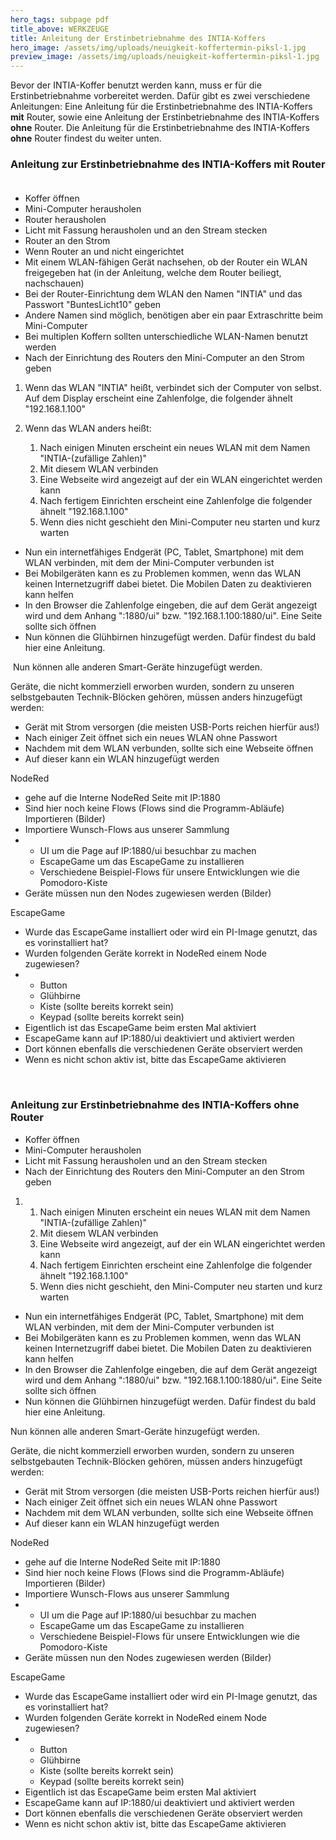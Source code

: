 ```yaml
---
hero_tags: subpage pdf
title_above: WERKZEUGE
title: Anleitung der Erstinbetriebnahme des INTIA-Koffers
hero_image: /assets/img/uploads/neuigkeit-koffertermin-piksl-1.jpg
preview_image: /assets/img/uploads/neuigkeit-koffertermin-piksl-1.jpg
---
```

<!--StartFragment-->

Bevor der INTIA-Koffer benutzt werden kann, muss er für die Erstinbetriebnahme vorbereitet werden. Dafür gibt es zwei verschiedene Anleitungen: Eine Anleitung für die Erstinbetriebnahme des INTIA-Koffers **mit** Router, sowie eine Anleitung der Erstinbetriebnahme des INTIA-Koffers **ohne** Router. Die Anleitung für die Erstinbetriebnahme des INTIA-Koffers **ohne** Router findest du weiter unten.

### Anleitung zur Erstinbetriebnahme des INTIA-Koffers **mit** Router  

* Koffer öffnen 
* Mini-Computer herausholen 
* Router herausholen 
* Licht mit Fassung herausholen und an den Stream stecken 
* Router an den Strom 
* Wenn Router an und nicht eingerichtet 
* Mit einem WLAN-fähigen Gerät nachsehen, ob der Router ein WLAN freigegeben hat (in der Anleitung, welche dem Router beiliegt, nachschauen) 
* Bei der Router-Einrichtung dem WLAN den Namen "INTIA" und das Passwort "BuntesLicht10" geben 
* Andere Namen sind möglich, benötigen aber ein paar Extraschritte beim Mini-Computer 
* Bei multiplen Koffern sollten unterschiedliche WLAN-Namen benutzt werden  
* Nach der Einrichtung des Routers den Mini-Computer an den Strom geben 

1. Wenn das WLAN "INTIA" heißt, verbindet sich der Computer von selbst. Auf dem Display erscheint eine Zahlenfolge, die folgender ähnelt "192.168.1.100" 
2. Wenn das WLAN anders heißt: 

   1. Nach einigen Minuten erscheint ein neues WLAN mit dem Namen "INTIA-(zufällige Zahlen)" 
   2. Mit diesem WLAN verbinden 
   3. Eine Webseite wird angezeigt auf der ein WLAN eingerichtet werden kann 
   4. Nach fertigem Einrichten erscheint eine Zahlenfolge die folgender ähnelt "192.168.1.100" 
   5. Wenn dies nicht geschieht den Mini-Computer neu starten und kurz warten 

* Nun ein internetfähiges Endgerät (PC, Tablet, Smartphone) mit dem WLAN verbinden, mit dem der Mini-Computer verbunden ist 
* Bei Mobilgeräten kann es zu Problemen kommen, wenn das WLAN keinen Internetzugriff dabei bietet. Die Mobilen Daten zu deaktivieren kann helfen 
* In den Browser die Zahlenfolge eingeben, die auf dem Gerät angezeigt wird und dem Anhang ":1880/ui" bzw. "192.168.1.100:1880/ui". Eine Seite sollte sich öffnen 
* Nun können die Glühbirnen hinzugefügt werden. Dafür findest du bald hier eine Anleitung. 

 Nun können alle anderen Smart-Geräte hinzugefügt werden. 

Geräte, die nicht kommerziell erworben wurden, sondern zu unseren selbstgebauten Technik-Blöcken gehören, müssen anders hinzugefügt werden: 

* Gerät mit Strom versorgen (die meisten USB-Ports reichen hierfür aus!) 
* Nach einiger Zeit öffnet sich ein neues WLAN ohne Passwort 
* Nachdem mit dem WLAN verbunden, sollte sich eine Webseite öffnen 
* Auf dieser kann ein WLAN hinzugefügt werden 

NodeRed 

* gehe auf die Interne NodeRed Seite mit IP:1880 
* Sind hier noch keine Flows (Flows sind die Programm-Abläufe) Importieren (Bilder) 
* Importiere Wunsch-Flows aus unserer Sammlung 
* * UI um die Page auf IP:1880/ui besuchbar zu machen 
  * EscapeGame um das EscapeGame zu installieren 
  * Verschiedene Beispiel-Flows für unsere Entwicklungen wie die Pomodoro-Kiste 
* Geräte müssen nun den Nodes zugewiesen werden (Bilder) 

EscapeGame 

* Wurde das EscapeGame installiert oder wird ein PI-Image genutzt, das es vorinstalliert hat? 
* Wurden folgenden Geräte korrekt in NodeRed einem Node zugewiesen? 
* * Button 
  * Glühbirne 
  * Kiste (sollte bereits korrekt sein) 
  * Keypad (sollte bereits korrekt sein) 
* Eigentlich ist das EscapeGame beim ersten Mal aktiviert 
* EscapeGame kann auf IP:1880/ui deaktiviert und aktiviert werden 
* Dort können ebenfalls die verschiedenen Geräte observiert werden 
* Wenn es nicht schon aktiv ist, bitte das EscapeGame aktivieren 

 

### Anleitung zur Erstinbetriebnahme des INTIA-Koffers **ohne** Router  

* Koffer öffnen 
* Mini-Computer herausholen 
* Licht mit Fassung herausholen und an den Stream stecken 
* Nach der Einrichtung des Routers den Mini-Computer an den Strom geben 

1. 1. Nach einigen Minuten erscheint ein neues WLAN mit dem Namen "INTIA-(zufällige Zahlen)" 
   2. Mit diesem WLAN verbinden 
   3. Eine Webseite wird angezeigt, auf der ein WLAN eingerichtet werden kann 
   4. Nach fertigem Einrichten erscheint eine Zahlenfolge die folgender ähnelt "192.168.1.100" 
   5. Wenn dies nicht geschieht, den Mini-Computer neu starten und kurz warten 

* Nun ein internetfähiges Endgerät (PC, Tablet, Smartphone) mit dem WLAN verbinden, mit dem der Mini-Computer verbunden ist 
* Bei Mobilgeräten kann es zu Problemen kommen, wenn das WLAN keinen Internetzugriff dabei bietet. Die Mobilen Daten zu deaktivieren kann helfen 
* In den Browser die Zahlenfolge eingeben, die auf dem Gerät angezeigt wird und dem Anhang ":1880/ui" bzw. "192.168.1.100:1880/ui". Eine Seite sollte sich öffnen 
* Nun können die Glühbirnen hinzugefügt werden. Dafür findest du bald hier eine Anleitung. 

Nun können alle anderen Smart-Geräte hinzugefügt werden. 

Geräte, die nicht kommerziell erworben wurden, sondern zu unseren selbstgebauten Technik-Blöcken gehören, müssen anders hinzugefügt werden: 

* Gerät mit Strom versorgen (die meisten USB-Ports reichen hierfür aus!) 
* Nach einiger Zeit öffnet sich ein neues WLAN ohne Passwort 
* Nachdem mit dem WLAN verbunden, sollte sich eine Webseite öffnen 
* Auf dieser kann ein WLAN hinzugefügt werden 

NodeRed 

* gehe auf die Interne NodeRed Seite mit IP:1880 
* Sind hier noch keine Flows (Flows sind die Programm-Abläufe) Importieren (Bilder) 
* Importiere Wunsch-Flows aus unserer Sammlung 
* * UI um die Page auf IP:1880/ui besuchbar zu machen 
  * EscapeGame um das EscapeGame zu installieren 
  * Verschiedene Beispiel-Flows für unsere Entwicklungen wie die Pomodoro-Kiste 
* Geräte müssen nun den Nodes zugewiesen werden (Bilder) 

EscapeGame 

* Wurde das EscapeGame installiert oder wird ein PI-Image genutzt, das es vorinstalliert hat? 
* Wurden folgenden Geräte korrekt in NodeRed einem Node zugewiesen? 
* * Button 
  * Glühbirne 
  * Kiste (sollte bereits korrekt sein) 
  * Keypad (sollte bereits korrekt sein) 
* Eigentlich ist das EscapeGame beim ersten Mal aktiviert 
* EscapeGame kann auf IP:1880/ui deaktiviert und aktiviert werden 
* Dort können ebenfalls die verschiedenen Geräte observiert werden 
* Wenn es nicht schon aktiv ist, bitte das EscapeGame aktivieren 

<!--EndFragment-->